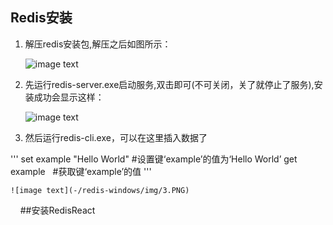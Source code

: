 ## Redis安装
1.  解压redis安装包,解压之后如图所示：
  
      ![image text](-/redis-windows/img/tu1.PNG)

2. 先运行redis-server.exe启动服务,双击即可(不可关闭，关了就停止了服务),安装成功会显示这样：

    ![image text](-/redis-windows/img/tu2.PNG)
    
3. 然后运行redis-cli.exe，可以在这里插入数据了

  '''
  set example "Hello World" #设置键‘example’的值为‘Hello World’
  get example   #获取键‘example’的值
  '''

    ![image text](-/redis-windows/img/3.PNG)
    
##安装RedisReact

